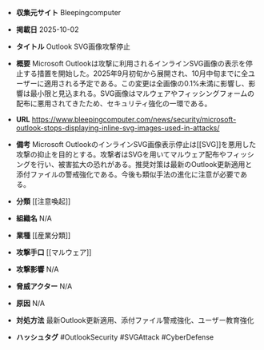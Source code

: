 - **収集元サイト**
Bleepingcomputer

- **掲載日**
2025-10-02

- **タイトル**
Outlook SVG画像攻撃停止

- **概要**
Microsoft Outlookは攻撃に利用されるインラインSVG画像の表示を停止する措置を開始した。2025年9月初旬から展開され、10月中旬までに全ユーザーに適用される予定である。この変更は全画像の0.1%未満に影響し、影響は最小限と見込まれる。SVG画像はマルウェアやフィッシングフォームの配布に悪用されてきたため、セキュリティ強化の一環である。

- **URL**
https://www.bleepingcomputer.com/news/security/microsoft-outlook-stops-displaying-inline-svg-images-used-in-attacks/

- **備考**
Microsoft OutlookのインラインSVG画像表示停止は[[SVG]]を悪用した攻撃の抑止を目的とする。攻撃者はSVGを用いてマルウェア配布やフィッシングを行い、被害拡大の恐れがある。推奨対策は最新のOutlook更新適用と添付ファイルの警戒強化である。今後も類似手法の進化に注意が必要である。

- **分類**
[[注意喚起]]

- **組織名**
N/A

- **業種**
[[産業分類]]

- **攻撃手口**
[[マルウェア]]

- **攻撃影響**
N/A

- **脅威アクター**
N/A

- **原因**
N/A

- **対処方法**
最新Outlook更新適用、添付ファイル警戒強化、ユーザー教育強化

- **ハッシュタグ**
#OutlookSecurity #SVGAttack #CyberDefense
